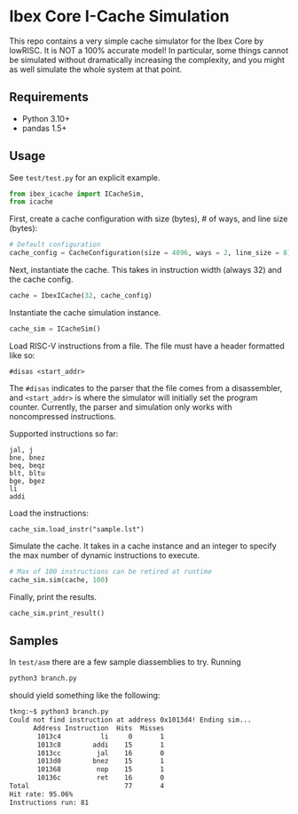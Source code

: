 # Ibex Core I-Cache Simulation

This repo contains a very simple cache simulator for the Ibex Core by lowRISC. It
is NOT a 100% accurate model! In particular, some things cannot be simulated without
dramatically increasing the complexity, and you might as well simulate the whole
system at that point.

## Requirements
* Python 3.10+
* pandas 1.5+

## Usage
See `test/test.py` for an explicit example.
```python
from ibex_icache import ICacheSim,
from icache
```

First, create a cache configuration with size (bytes), # of ways, and line size (bytes):
```python
# Default configuration
cache_config = CacheConfiguration(size = 4096, ways = 2, line_size = 8)
```

Next, instantiate the cache. This takes in instruction width (always 32) and the cache config.
```python
cache = IbexICache(32, cache_config)
```

Instantiate the cache simulation instance.
```python
cache_sim = ICacheSim()
```

Load RISC-V instructions from a file. The file must have a header formatted like so:
```
#disas <start_addr>
```
The `#disas` indicates to the parser that the file comes from a disassembler, and
`<start_addr>` is where the simulator will initially set the program counter.
Currently, the parser and simulation only works with noncompressed instructions.

Supported instructions so far:
```
jal, j
bne, bnez
beq, beqz
blt, bltu
bge, bgez
li
addi
```

Load the instructions:
```
cache_sim.load_instr("sample.lst")
```

Simulate the cache. It takes in a cache instance and an integer to specify the max
number of dynamic instructions to execute.
```python
# Max of 100 instructions can be retired at runtime
cache_sim.sim(cache, 100)
```

Finally, print the results.
```python
cache_sim.print_result()
```

## Samples
In `test/asm` there are a few sample diassemblies to try. Running
```python
python3 branch.py
```
should yield something like the following:
```bash
tkng:~$ python3 branch.py
Could not find instruction at address 0x1013d4! Ending sim...
      Address Instruction  Hits  Misses
       1013c4          li     0       1
       1013c8        addi    15       1
       1013cc         jal    16       0
       1013d0        bnez    15       1
       101368         nop    15       1
       10136c         ret    16       0
Total                        77       4
Hit rate: 95.06%
Instructions run: 81
```

